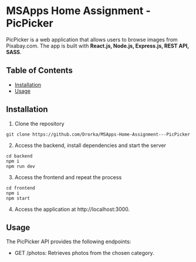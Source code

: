 # MSApps Home Assignment - PicPicker

PicPicker is a web application that allows users to browse images from Pixabay.com.
The app is built with **React.js, Node.js, Express.js, REST API, SASS**.

## Table of Contents

- [Installation](#installation)
- [Usage](#usage)

## Installation

1. Clone the repository

```
git clone https://github.com/Drorka/MSApps-Home-Assignment---PicPicker
```

2. Access the backend, install dependencies and start the server

```
cd backend
npm i
npm run dev
```

3. Access the frontend and repeat the process

```
cd frontend
npm i
npm start
```

4. Access the application at http://localhost:3000.

## Usage

The PicPicker API provides the following endpoints:

- GET /photos: Retrieves photos from the chosen category.
